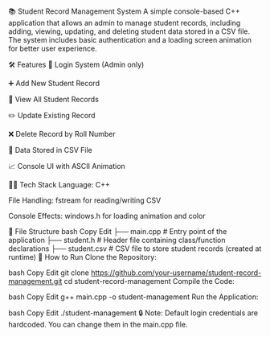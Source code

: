 📚 Student Record Management System
A simple console-based C++ application that allows an admin to manage student records, including adding, viewing, updating, and deleting student data stored in a CSV file. The system includes basic authentication and a loading screen animation for better user experience.

🛠️ Features
🔐 Login System (Admin only)

➕ Add New Student Record

📄 View All Student Records

✏️ Update Existing Record

❌ Delete Record by Roll Number

💾 Data Stored in CSV File

📈 Console UI with ASCII Animation

🧑‍💻 Tech Stack
Language: C++

File Handling: fstream for reading/writing CSV

Console Effects: windows.h for loading animation and color

📂 File Structure
bash
Copy
Edit
├── main.cpp               # Entry point of the application
├── student.h              # Header file containing class/function declarations
├── student.csv            # CSV file to store student records (created at runtime)
🚀 How to Run
Clone the Repository:

bash
Copy
Edit
git clone https://github.com/your-username/student-record-management.git
cd student-record-management
Compile the Code:

bash
Copy
Edit
g++ main.cpp -o student-management
Run the Application:

bash
Copy
Edit
./student-management
🔒 Note: Default login credentials are hardcoded. You can change them in the main.cpp file.
